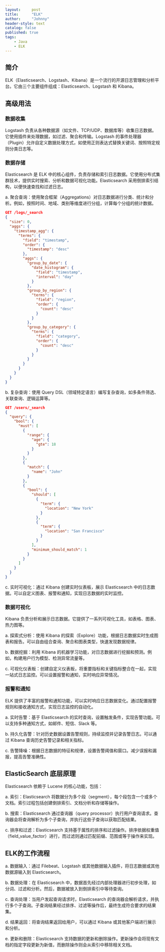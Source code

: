 ```yaml
---
layout:     post
title:      "ELK"
author:     "Johnny"
header-style: text
catalog: false
published: true
tags:
    - Java
    - ELK
---
```




## 简介

ELK（Elasticsearch、Logstash、Kibana）是一个流行的开源日志管理和分析平台。它由三个主要组件组成：Elasticsearch、Logstash 和 Kibana。



## 高级用法

### 数据收集

Logstash 负责从各种数据源（如文件、TCP/UDP、数据库等）收集日志数据。它使用插件来处理数据，如过滤、聚合和传输。Logstash 的事件处理器（Plugin）允许自定义数据处理方式，如使用正则表达式替换关键词、按照特定规则分类日志等。

### 数据存储

Elasticsearch 是 ELK 中的核心组件，负责存储和索引日志数据。它使用分布式集群技术，提供实时搜索、分析和数据可视化功能。Elasticsearch 采用倒排索引结构，以便快速查找和过滤日志。

a. 聚合查询：使用聚合框架（Aggregations）对日志数据进行分类、统计和分析。例如，按照时间、地域、类别等维度进行分组，计算每个分组的统计数据。 

```json
GET /logs/_search  
{
  "size": 0,  
  "aggs": {  
    "timestamp_agg": {  
      "terms": {  
        "field": "timestamp",  
        "order": {  
          "timestamp": "desc"  
        },  
        "aggs": {  
          "group_by_date": {  
            "date_histogram": {  
              "field": "timestamp",  
              "interval": "day"  
            }  
          },  
          "group_by_region": {  
            "terms": {  
              "field": "region",  
              "order": {  
                "count": "desc"  
              }  
            }  
          },  
          "group_by_category": {  
            "terms": {  
              "field": "category",  
              "order": {  
                "count": "desc"  
              }  
            }  
          }  
        }  
      }  
    }  
  }  
}

```



b. 复杂查询：使用 Query DSL（领域特定语言）编写复杂查询，如多条件筛选、关联查询、逻辑运算等。 

```json
GET /users/_search  
{
  "query": {  
    "bool": {  
      "must": [  
        {  
          "range": {  
            "age": {  
              "gte": 18  
            }  
          }  
        },  
        {  
          "match": {  
            "name": "John"  
          }  
        },  
        {  
          "bool": {  
            "should": [  
              {  
                "term": {  
                  "location": "New York"  
                }  
              },  
              {  
                "term": {  
                  "location": "San Francisco"  
                }  
              }  
            ],  
            "minimum_should_match": 1  
          }  
        }  
      ]  
    }  
  }  
}

```

c. 实时可视化：通过 Kibana 创建实时仪表板，展示 Elasticsearch 中的日志数据。可以自定义图表、报警和通知，实现日志数据的实时监控。

### 数据可视化

Kibana 负责分析和展示日志数据。它提供了一系列可视化工具，如表格、图表、热力图等。

a. 探索式分析：使用 Kibana 的探索（Explore）功能，根据日志数据实时生成图表和报告。可以自由组合查询、聚合和图表类型，快速发现数据规律。 

b. 数据挖掘：利用 Kibana 的机器学习功能，对日志数据进行挖掘和预测。例如，构建用户行为模型、检测异常流量等。 

c. 可视化仪表板：创建自定义仪表板，将重要指标和关键指标整合在一起，实现一站式日志监控。可以设置报警和通知，实时响应异常情况。

### 报警和通知

ELK 提供了丰富的报警和通知功能，可以实时响应日志数据变化。通过配置报警规则和接收通知方式，实现日志监控的自动化。

a. 实时告警：基于 Elasticsearch 的实时查询，设置触发条件，实现告警功能。可以支持多种通知方式，如邮件、短信、Slack 等。 

b. 持久化告警：针对历史数据设置告警规则，持续监控并记录告警日志。可以通过 Kibana 查询历史告警记录和相关指标。

 c. 告警降噪：根据日志数据的特征和规律，设置告警阈值和窗口。减少误报和漏报，提高告警准确性。

## ElasticSearch 底层原理

Elasticsearch 依赖于 Lucene 的核心功能，包括： 

a. 索引：Elasticsearch 将数据分为多个段（segment），每个段包含一个或多个文档。索引过程包括创建倒排索引、文档分析和存储等操作。 

b. 搜索：Elasticsearch 通过查询器（query processor）执行用户查询请求。查询器会将查询解析为多个子查询，并执行这些子查询以获取匹配结果。 

c. 排序和过滤：Elasticsearch 支持基于属性的排序和过滤操作。排序依据权重值（field_value_factor）进行，而过滤则通过匹配前缀、范围或等于操作来实现。



## ELK的工作流程

a. 数据输入：通过 Filebeat、Logstash 或其他数据输入插件，将日志数据或其他数据源输入到 Elasticsearch。 

b. 数据处理：在 Elasticsearch 中，数据首先经过内部处理器进行初步处理，如分词、过滤和分析。然后，数据被放入到倒排索引中等待查询。 

c. 查询处理：当用户发起查询请求时，Elasticsearch 的查询器会解析请求，并执行多个子查询。子查询结果经过排序、过滤等操作后，最终生成符合要求的结果集。 

d. 结果返回：将查询结果返回给用户，可以通过 Kibana 或其他客户端进行展示和分析。 

e. 更新和删除：Elasticsearch 支持数据的更新和删除操作。更新操作会将现有文档的指定字段更新为新值，而删除操作则会从索引中移除相关文档。
